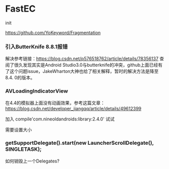 # FastEC
init

https://github.com/YoKeyword/Fragmentation


### 引入ButterKnife 8.8.1报错

解决参考链接：https://blog.csdn.net/p576518762/article/details/78356137
查阅了很久发现其实是Android Studio3.0与butterknife的冲突，github上面已经有了这个问题issue，JakeWharton大神也给了相关解释，暂时的解决方法是降至8.4.
0的版本。


### AVLoadingIndicatorView

在4.4的模拟器上面没有动画效果，参考这篇文章：https://blog.csdn.net/developer_jiangqq/article/details/49612399

加入 compile'com.nineoldandroids:library:2.4.0'   试试

需要设置大小


### getSupportDelegate().start(new LauncherScrollDelegate(), SINGLETASK);

如何销毁上一个Delegates?